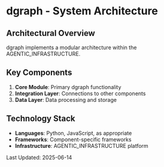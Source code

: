 # dgraph - System Architecture

## Architectural Overview

dgraph implements a modular architecture within the AGENTIC_INFRASTRUCTURE.

## Key Components

1. **Core Module**: Primary dgraph functionality
2. **Integration Layer**: Connections to other components
3. **Data Layer**: Data processing and storage

## Technology Stack

- **Languages**: Python, JavaScript, as appropriate
- **Frameworks**: Component-specific frameworks
- **Infrastructure**: AGENTIC_INFRASTRUCTURE platform

Last Updated: 2025-06-14
